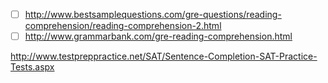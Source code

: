 
-[ ] http://www.bestsamplequestions.com/gre-questions/reading-comprehension/reading-comprehension-2.html
-[ ] http://www.grammarbank.com/gre-reading-comprehension.html

http://www.testpreppractice.net/SAT/Sentence-Completion-SAT-Practice-Tests.aspx

